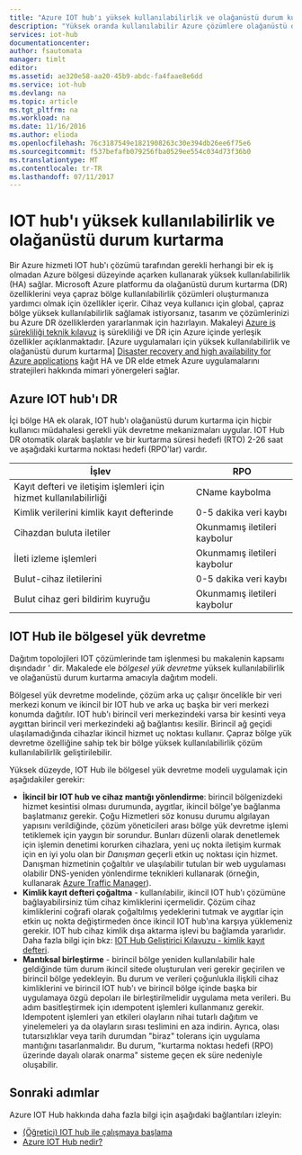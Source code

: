 ```yaml
---
title: "Azure IOT hub'ı yüksek kullanılabilirlik ve olağanüstü durum kurtarma | Microsoft Docs"
description: "Yüksek oranda kullanılabilir Azure çözümlere olağanüstü durum kurtarma özellikleri oluşturmak için yardımcı Azure ve IOT hub'ı özellikleri açıklar."
services: iot-hub
documentationcenter: 
author: fsautomata
manager: timlt
editor: 
ms.assetid: ae320e58-aa20-45b9-abdc-fa4faae8e6dd
ms.service: iot-hub
ms.devlang: na
ms.topic: article
ms.tgt_pltfrm: na
ms.workload: na
ms.date: 11/16/2016
ms.author: elioda
ms.openlocfilehash: 76c3187549e1821908263c30e394db26ee6f75e6
ms.sourcegitcommit: f537befafb079256fba0529ee554c034d73f36b0
ms.translationtype: MT
ms.contentlocale: tr-TR
ms.lasthandoff: 07/11/2017
---
```

# <a name="iot-hub-high-availability-and-disaster-recovery"></a>IOT hub'ı yüksek kullanılabilirlik ve olağanüstü durum kurtarma
Bir Azure hizmeti IOT hub'ı çözümü tarafından gerekli herhangi bir ek iş olmadan Azure bölgesi düzeyinde açarken kullanarak yüksek kullanılabilirlik (HA) sağlar. Microsoft Azure platformu da olağanüstü durum kurtarma (DR) özelliklerini veya çapraz bölge kullanılabilirlik çözümleri oluşturmanıza yardımcı olmak için özellikler içerir. Cihaz veya kullanıcı için global, çapraz bölge yüksek kullanılabilirlik sağlamak istiyorsanız, tasarım ve çözümlerinizi bu Azure DR özelliklerden yararlanmak için hazırlayın. Makaleyi [Azure iş sürekliliği teknik kılavuz](../resiliency/resiliency-technical-guidance.md) iş sürekliliği ve DR için Azure içinde yerleşik özellikler açıklanmaktadır. [Azure uygulamaları için yüksek kullanılabilirlik ve olağanüstü durum kurtarma] [ Disaster recovery and high availability for Azure applications] kağıt HA ve DR elde etmek Azure uygulamalarını stratejileri hakkında mimari yönergeleri sağlar.

## <a name="azure-iot-hub-dr"></a>Azure IOT hub'ı DR
İçi bölge HA ek olarak, IOT hub'ı olağanüstü durum kurtarma için hiçbir kullanıcı müdahalesi gerekli yük devretme mekanizmaları uygular. IOT Hub DR otomatik olarak başlatılır ve bir kurtarma süresi hedefi (RTO) 2-26 saat ve aşağıdaki kurtarma noktası hedefi (RPO'lar) vardır.

| İşlev | RPO |
| --- | --- |
| Kayıt defteri ve iletişim işlemleri için hizmet kullanılabilirliği |CName kaybolma |
| Kimlik verilerini kimlik kayıt defterinde |0-5 dakika veri kaybı |
| Cihazdan buluta iletiler |Okunmamış iletileri kaybolur |
| İleti izleme işlemleri |Okunmamış iletileri kaybolur |
| Bulut-cihaz iletilerini |0-5 dakika veri kaybı |
| Bulut cihaz geri bildirim kuyruğu |Okunmamış iletileri kaybolur |

## <a name="regional-failover-with-iot-hub"></a>IOT Hub ile bölgesel yük devretme
Dağıtım topolojileri IOT çözümlerinde tam işlenmesi bu makalenin kapsamı dışındadır ' dir. Makalede ele *bölgesel yük devretme* yüksek kullanılabilirlik ve olağanüstü durum kurtarma amacıyla dağıtım modeli.

Bölgesel yük devretme modelinde, çözüm arka uç çalışır öncelikle bir veri merkezi konum ve ikincil bir IOT hub ve arka uç başka bir veri merkezi konumda dağıtılır. IOT hub'ı birincil veri merkezindeki varsa bir kesinti veya aygıttan birincil veri merkezindeki ağ bağlantısı kesilir. Birincil ağ geçidi ulaşılamadığında cihazlar ikincil hizmet uç noktası kullanır. Çapraz bölge yük devretme özelliğine sahip tek bir bölge yüksek kullanılabilirlik çözüm kullanılabilirlik geliştirilebilir.

Yüksek düzeyde, IOT Hub ile bölgesel yük devretme modeli uygulamak için aşağıdakiler gerekir:

* **İkincil bir IOT hub ve cihaz mantığı yönlendirme**: birincil bölgenizdeki hizmet kesintisi olması durumunda, aygıtlar, ikincil bölge'ye bağlanma başlatmanız gerekir. Çoğu Hizmetleri söz konusu durumu algılayan yapısını verildiğinde, çözüm yöneticileri arası bölge yük devretme işlemi tetiklemek için yaygın bir sorundur. Bunları düzenli olarak denetlemek için işlemin denetimi korurken cihazlara, yeni uç nokta iletişim kurmak için en iyi yolu olan bir *Danışman* geçerli etkin uç noktası için hizmet. Danışman hizmetinin çoğaltılır ve ulaşılabilir tutulan bir web uygulaması olabilir DNS-yeniden yönlendirme teknikleri kullanarak (örneğin, kullanarak [Azure Traffic Manager][Azure Traffic Manager]).
* **Kimlik kayıt defteri çoğaltma** - kullanılabilir, ikincil IOT hub'ı çözümüne bağlayabilirsiniz tüm cihaz kimliklerini içermelidir. Çözüm cihaz kimliklerini coğrafi olarak çoğaltılmış yedeklerini tutmak ve aygıtlar için etkin uç nokta değiştirmeden önce ikincil IOT hub'ına karşıya yüklemeniz gerekir. IOT hub cihaz kimlik dışa aktarma işlevi bu bağlamda yararlıdır. Daha fazla bilgi için bkz: [IOT Hub Geliştirici Kılavuzu - kimlik kayıt defteri][IoT Hub developer guide - identity registry].
* **Mantıksal birleştirme** - birincil bölge yeniden kullanılabilir hale geldiğinde tüm durum ikincil sitede oluşturulan veri gerekir geçirilen ve birincil bölge yedekleyin. Bu durum ve verileri çoğunlukla ilişkili cihaz kimliklerini ve birincil IOT hub'ı ve birincil bölge içinde başka bir uygulamaya özgü depoları ile birleştirilmelidir uygulama meta verileri. Bu adım basitleştirmek için ıdempotent işlemleri kullanmanız gerekir. Idempotent işlemleri yan etkileri olayların nihai tutarlı dağıtım ve yinelemeleri ya da olayların sırası teslimini en aza indirin. Ayrıca, olası tutarsızlıklar veya tarih durumdan "biraz" tolerans için uygulama mantığını tasarlanmalıdır. Bu durum, "kurtarma noktası hedefi (RPO) üzerinde dayalı olarak onarma" sisteme geçen ek süre nedeniyle oluşabilir.

## <a name="next-steps"></a>Sonraki adımlar
Azure IOT Hub hakkında daha fazla bilgi için aşağıdaki bağlantıları izleyin:

* [(Öğretici) IOT hub ile çalışmaya başlama][lnk-get-started]
* [Azure IOT Hub nedir?][What is Azure IoT Hub?]

[Disaster recovery and high availability for Azure applications]: ../resiliency/resiliency-disaster-recovery-high-availability-azure-applications.md
[Azure Business Continuity Technical Guidance]: https://azure.microsoft.com/documentation/articles/resiliency-technical-guidance/
[Azure Traffic Manager]: https://azure.microsoft.com/documentation/services/traffic-manager/
[IoT Hub developer guide - identity registry]: iot-hub-devguide-identity-registry.md

[lnk-get-started]: iot-hub-csharp-csharp-getstarted.md
[What is Azure IoT Hub?]: iot-hub-what-is-iot-hub.md
